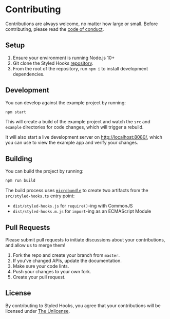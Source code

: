 # Contributing

Contributions are always welcome, no matter how large or small. Before contributing, please read the [code of conduct](CODE_OF_CONDUCT.md).

## Setup

1. Ensure your environment is running Node.js 10+
2. Git clone the Styled Hooks [repository](https://github.com/colingourlay/styled-hooks).
3. From the root of the repository, run `npm i` to install development dependencies.

## Development

You can develop against the example project by running:

```sh
npm start
```

This will create a build of the example project and watch the `src` and `example` directories for code changes, which will trigger a rebuild.

It will also start a live development server on [http://localhost:8080/](http://localhost:8080/), which you can use to view the example app and verify your changes.

## Building

You can build the project by running:

```sh
npm run build
```

The build process uses [`microbundle`](https://github.com/developit/microbundle) to create two artifacts from the `src/styled-hooks.ts` entry point:

- `dist/styled-hooks.js` for `require()`-ing with CommonJS
- `dist/styled-hooks.m.js` for `import`-ing as an ECMAScript Module

## Pull Requests

Please submit pull requests to initiate discussions about your contributions, and allow us to merge them!

1. Fork the repo and create your branch from `master`.
2. If you’ve changed APIs, update the documentation.
3. Make sure your code lints.
4. Push your changes to your own fork.
5. Create your pull request.

## License

By contributing to Styled Hooks, you agree that your contributions will be licensed under [The Unlicense](LICENSE).
